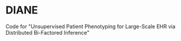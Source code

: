 # DIANE
Code for "Unsupervised Patient Phenotyping for Large-Scale EHR via Distributed Bi-Factored Inference"

